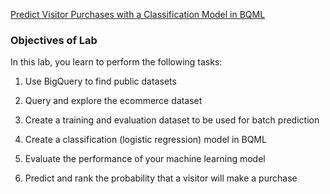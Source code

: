 [Predict Visitor Purchases with a Classification Model in BQML](https://www.cloudskillsboost.google/focuses/1794?parent=catalog)

### Objectives of Lab

In this lab, you learn to perform the following tasks:

1. Use BigQuery to find public datasets

2. Query and explore the ecommerce dataset

3. Create a training and evaluation dataset to be used for batch prediction

4. Create a classification (logistic regression) model in BQML

5. Evaluate the performance of your machine learning model

6. Predict and rank the probability that a visitor will make a purchase